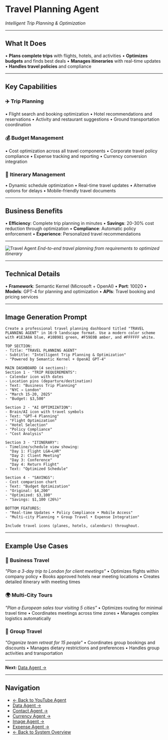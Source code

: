 # Travel Planning Agent
*Intelligent Trip Planning & Optimization*

---

## What It Does

• **Plans complete trips** with flights, hotels, and activities
• **Optimizes budgets** and finds best deals
• **Manages itineraries** with real-time updates
• **Handles travel policies** and compliance

---

## Key Capabilities

### ✈️ **Trip Planning**
• Flight search and booking optimization
• Hotel recommendations and reservations
• Activity and restaurant suggestions
• Ground transportation coordination

### 💰 **Budget Management**
• Cost optimization across all travel components
• Corporate travel policy compliance
• Expense tracking and reporting
• Currency conversion integration

### 📅 **Itinerary Management**
• Dynamic schedule optimization
• Real-time travel updates
• Alternative options for delays
• Mobile-friendly travel documents

---

## Business Benefits

• **Efficiency**: Complete trip planning in minutes
• **Savings**: 20-30% cost reduction through optimization
• **Compliance**: Automatic policy enforcement
• **Experience**: Personalized travel recommendations

---

![Travel Agent](assets/travelplanningagent.png)
*End-to-end travel planning from requirements to optimized itinerary*

---

## Technical Details

• **Framework**: Semantic Kernel (Microsoft + OpenAI)
• **Port**: 10020
• **Models**: GPT-4 for planning and optimization
• **APIs**: Travel booking and pricing services

---

## Image Generation Prompt
```
Create a professional travel planning dashboard titled "TRAVEL PLANNING AGENT" in 16:9 landscape format. Use a modern color scheme with #1E3A8A blue, #10B981 green, #F59E0B amber, and #FFFFFF white.

TOP SECTION:
- Title: "TRAVEL PLANNING AGENT"
- Subtitle: "Intelligent Trip Planning & Optimization"
- "Powered by Semantic Kernel + OpenAI GPT-4"

MAIN DASHBOARD (4 sections):
Section 1 - "TRIP REQUIREMENTS":
- Calendar icon with dates
- Location pins (departure/destination)
- Text: "Business Trip Planning"
- "NYC → London"
- "March 15-20, 2025"
- "Budget: $3,500"

Section 2 - "AI OPTIMIZATION":
- Brain/AI icon with travel symbols
- Text: "GPT-4 Planning"
- "Flight Optimization"
- "Hotel Selection"
- "Policy Compliance"
- "Cost Analysis"

Section 3 - "ITINERARY":
- Timeline/schedule view showing:
  "Day 1: Flight LGA→LHR"
  "Day 2: Client Meeting"
  "Day 3: Conference"
  "Day 4: Return Flight"
- Text: "Optimized Schedule"

Section 4 - "SAVINGS":
- Cost comparison chart
- Text: "Budget Optimization"
- "Original: $4,200"
- "Optimized: $3,100"
- "Savings: $1,100 (26%)"

BOTTOM FEATURES:
- "Real-time Updates • Policy Compliance • Mobile Access"
- "Multi-city Planning • Group Travel • Expense Integration"

Include travel icons (planes, hotels, calendars) throughout.
```

---

## Example Use Cases

### 🏢 **Business Travel**
*"Plan a 3-day trip to London for client meetings"*
• Optimizes flights within company policy
• Books approved hotels near meeting locations
• Creates detailed itinerary with meeting times

### 🌍 **Multi-City Tours**
*"Plan a European sales tour visiting 5 cities"*
• Optimizes routing for minimal travel time
• Coordinates meetings across time zones
• Manages complex logistics automatically

### 👥 **Group Travel**
*"Organize team retreat for 15 people"*
• Coordinates group bookings and discounts
• Manages dietary restrictions and preferences
• Handles group activities and transportation

---

**Next:** [Data Agent →](data-agent.md)

---

## Navigation
- [← Back to YouTube Agent](youtube-agent.md)
- [Data Agent →](data-agent.md)
- [Contact Agent →](contact-agent.md)
- [Currency Agent →](currency-agent.md)
- [Image Agent →](image-agent.md)
- [Expense Agent →](expense-agent.md)
- [← Back to System Overview](../02-our-multi-agent-system.md) 